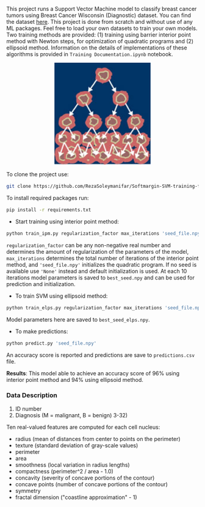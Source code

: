 This project runs a Support Vector Machine model to classify breast cancer tumors using Breast Cancer Wisconsin (Diagnostic) dataset. You can find the dataset 
[here](https://archive.ics.uci.edu/ml/datasets/Breast+Cancer+Wisconsin+(Diagnostic)). This project is done from scratch and without use of any ML packages. Feel free to load your own datasets to train your own models. Two training methods are provided: (1) training using barrier interior point method with Newton steps, for optimization of quadratic programs and (2) ellipsoid method. Information on the details of implementations of these algorithms is provided in `Training Documentation.ipynb` notebook.

<!--- <a href="http://tensorlayer.readthedocs.io">--->
<div align="center">
	<img src="data.jpeg" width="50%" height="10%"/>
</div>
</a>

To clone the project use:
```bash
git clone https://github.com/RezaSoleymanifar/Softmargin-SVM-training-from-scratch.git
```

To install required packages run:

```bash
pip install -r requirements.txt
```

- Start training using interior point method:

```bash
python train_ipm.py regularization_factor max_iterations 'seed_file.npy'
```
`regularization_factor` can be any non-negative real number and determines the amount of regularization of the parameters of the model, `max_iterations` determines the total number of iterations of the interior point method, and `'seed_file.npy'` initializes the quadratic program. If no seed is available use `'None'` instead and default initialization is used. At each 10 iterations model parameters is saved to `best_seed.npy` and can be used for prediction and initialization.

- To train SVM using ellipsoid method:
```bash
python train_elps.py regularization_factor max_iterations 'seed_file.npy'
```

Model parameters here are saved to `best_seed_elps.npy`.

- To make predictions:

```bash
python predict.py 'seed_file.npy'
```
An accuracy score is reported and predictions are save to `predictions.csv` file.

__Results__: This model able to achieve an accuracy score of 96% using interior point method and 94% using ellipsoid method.

### Data Description


1) ID number 
2) Diagnosis (M = malignant, B = benign) 
3-32) 

Ten real-valued features are computed for each cell nucleus: 

- radius (mean of distances from center to points on the perimeter) 
- texture (standard deviation of gray-scale values) 
- perimeter 
- area 
- smoothness (local variation in radius lengths) 
- compactness (perimeter^2 / area - 1.0) 
- concavity (severity of concave portions of the contour) 
- concave points (number of concave portions of the contour) 
- symmetry 
- fractal dimension ("coastline approximation" - 1)
